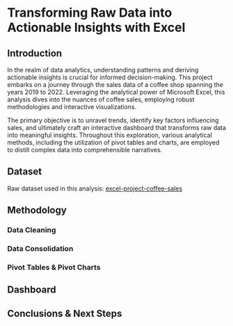 # Transforming Raw Data into Actionable Insights with Excel

## Introduction

In the realm of data analytics, understanding patterns and deriving actionable insights is crucial for informed decision-making. This project embarks on a journey through the sales data of a coffee shop spanning the years 2019 to 2022. Leveraging the analytical power of Microsoft Excel, this analysis dives into the nuances of coffee sales, employing robust methodologies and interactive visualizations.

The primary objective is to unravel trends, identify key factors influencing sales, and ultimately craft an interactive dashboard that transforms raw data into meaningful insights. Throughout this exploration, various analytical methods, including the utilization of pivot tables and charts, are employed to distill complex data into comprehensible narratives.

## Dataset

Raw dataset used in this analysis: [excel-project-coffee-sales](https://github.com/mochen862/excel-project-coffee-sales)

## Methodology
### Data Cleaning
### Data Consolidation
### Pivot Tables & Pivot Charts
## Dashboard
## Conclusions & Next Steps
